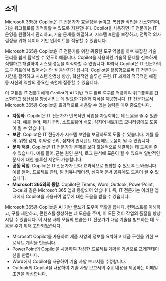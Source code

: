 
소개
---
Microsoft 365용 Copilot은 IT 전문가가 효율성을 높이고, 복잡한 작업을 간소화하며, 기술 워크플로를 최적화할 수 있도록 지원합니다. Copilot을 사용하면 IT 전문가는 IT 운영을 원활하게 관리하고, 기술 문제를 해결하고, 시스템 보안을 보장하고, 전략적 의사 결정을 위해 데이터 기반 인사이트를 적용할 수 있습니다.

Microsoft 365용 Copilot은 IT 전문가를 위한 귀중한 도구 역할을 하며 복잡한 기술 관리를 쉽게 탐색할 수 있도록 해줍니다. Copilot을 사용하면 기술적 문제를 신속하게 식별하고 해결하여 시스템 성능을 최적화할 수 있습니다. 따라서 Copilot은 IT 전문가의 도구 키트에서 없어서는 안 될 동반자가 됩니다. Copilot을 활용함으로써 IT 전문가는 시간을 절약하고 시스템 안정성 향상, 혁신적인 솔루션 구현, IT 과제의 적극적인 해결 등 자신의 역할의 중요한 측면에 집중할 수 있습니다.

이 모듈은 IT 전문가에게 Copilot의 AI 기반 코드 완료 도구를 적용하여 워크플로를 간소화하고 생산성을 향상시키는 데 필요한 기술과 지식을 제공합니다. IT 전문가로서 Microsoft 365용 Copilot을 효과적으로 사용할 수 있는 능력은 매우 중요합니다.

 -  **자동화.** Copilot은 IT 전문가가 반복적인 작업을 자동화하는 데 도움을 줄 수 있습니다. 예를 들어, 패치 관리, 소프트웨어 배포, 심지어 네트워크 모니터링에도 도움이 될 수 있습니다.
 -  **보안**. Copilot은 IT 전문가가 시스템 보안을 보장하도록 도울 수 있습니다. 예를 들어, 위협 감지, 취약성 관리, 심지어 인시던트 대응에도 도움이 될 수 있습니다.
 -  **문제 해결**. Copilot은 IT 전문가가 문제를 보다 효율적으로 해결하는 데 도움을 줄 수 있습니다. 예를 들어, 근본 원인 분석, 로그 분석에 도움이 될 수 있으며 일반적인 문제에 대한 솔루션 제안도 가능합니다.
 -  **공동 작업**. Copilot은 IT 전문가가 보다 효과적으로 협업할 수 있도록 도와줍니다. 예를 들어, 프로젝트 관리, 팀 커뮤니케이션, 심지어 문서 공유에도 도움이 될 수 있습니다.
 -  **Microsoft 365와의 통합**. Copilot은 Teams, Word, Outlook, PowerPoint, Excel과 같은 Microsoft 365 앱과 통합되어 있습니다. 즉, IT 전문가는 이러한 앱 내에서 Copilot을 사용하여 업무에 대한 도움을 받을 수 있습니다.

Microsoft 365용 Copilot은 AI 기반 글쓰기 도우미 역할을 합니다. 컨텍스트를 이해하고, 구를 제안하고, 콘텐츠를 생성하는 데 도움을 주며, 이 모든 것이 작업의 품질을 향상시킬 수 있습니다. 이 사용 사례 모듈의 연습은 IT 전문가가 다음 기술을 빌드하는 데 도움을 주기 위해 고안되었습니다.

 -  Microsoft Copilot을 사용하여 제품 사양의 정보를 요약하고 제품 구현을 위한 프로젝트 계획을 만듭니다.
 -  PowerPoint의 Copilot을 사용하여 작성한 프로젝트 계획을 기반으로 프레젠테이션을 만듭니다.
 -  Word에서 Copilot을 사용하여 기술 사양 보고서를 수정합니다.
 -  Outlook의 Copilot을 사용하여 기술 사양 보고서의 주요 내용을 제공하는 이메일 초안을 작성합니다.
